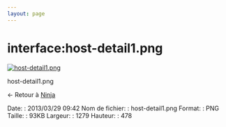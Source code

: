 ```yaml
---
layout: page
---
```


interface:host-detail1.png
==========================

[![host-detail1.png](..//assets/media/interface/host-detail1.png@cache=&w=899&h=336 "host-detail1.png")](..//assets/media/interface/host-detail1.png@cache= "Afficher le fichier original")

host-detail1.png

← Retour à [Ninja](../../nagios/addons/ninja.html "nagios:addons:ninja")

Date:
:   2013/03/29 09:42
Nom de fichier:
:   host-detail1.png
Format:
:   PNG
Taille:
:   93KB
Largeur:
:   1279
Hauteur:
:   478

